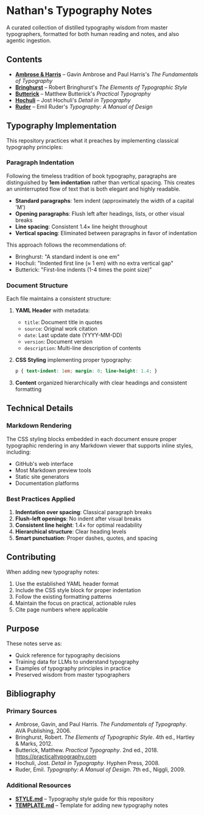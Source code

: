 # Nathan's Typography Notes

A curated collection of distilled typography wisdom from master typographers, formatted for both human reading and notes, and also agentic ingestion. 

## Contents

- **[Ambrose & Harris](ambroseharris.md)** – Gavin Ambrose and Paul Harris's *The Fundamentals of Typography*
- **[Bringhurst](bringhurst.md)** – Robert Bringhurst's *The Elements of Typographic Style*
- **[Butterick](butterick.md)** – Matthew Butterick's *Practical Typography*
- **[Hochuli](hochuli.md)** – Jost Hochuli's *Detail in Typography*
- **[Ruder](ruder.md)** – Emil Ruder's *Typography: A Manual of Design*

## Typography Implementation

This repository practices what it preaches by implementing classical typography principles:

### Paragraph Indentation

Following the timeless tradition of book typography, paragraphs are distinguished by **1em indentation** rather than vertical spacing. This creates an uninterrupted flow of text that is both elegant and highly readable.

- **Standard paragraphs**: 1em indent (approximately the width of a capital 'M')
- **Opening paragraphs**: Flush left after headings, lists, or other visual breaks
- **Line spacing**: Consistent 1.4× line height throughout
- **Vertical spacing**: Eliminated between paragraphs in favor of indentation

This approach follows the recommendations of:
- Bringhurst: "A standard indent is one em"
- Hochuli: "Indented first line (≈ 1 em) with no extra vertical gap"
- Butterick: "First-line indents (1-4 times the point size)"

### Document Structure

Each file maintains a consistent structure:

1. **YAML Header** with metadata:
   - `title`: Document title in quotes
   - `source`: Original work citation
   - `date`: Last update date (YYYY-MM-DD)
   - `version`: Document version
   - `description`: Multi-line description of contents

2. **CSS Styling** implementing proper typography:
   ```css
   p { text-indent: 1em; margin: 0; line-height: 1.4; }
   ```

3. **Content** organized hierarchically with clear headings and consistent formatting

## Technical Details

### Markdown Rendering

The CSS styling blocks embedded in each document ensure proper typographic rendering in any Markdown viewer that supports inline styles, including:
- GitHub's web interface
- Most Markdown preview tools
- Static site generators
- Documentation platforms

### Best Practices Applied

1. **Indentation over spacing**: Classical paragraph breaks
2. **Flush-left openings**: No indent after visual breaks
3. **Consistent line height**: 1.4× for optimal readability
4. **Hierarchical structure**: Clear heading levels
5. **Smart punctuation**: Proper dashes, quotes, and spacing

## Contributing

When adding new typography notes:

1. Use the established YAML header format
2. Include the CSS style block for proper indentation
3. Follow the existing formatting patterns
4. Maintain the focus on practical, actionable rules
5. Cite page numbers where applicable

## Purpose

These notes serve as:
- Quick reference for typography decisions
- Training data for LLMs to understand typography
- Examples of typography principles in practice
- Preserved wisdom from master typographers

## Bibliography

### Primary Sources

- Ambrose, Gavin, and Paul Harris. *The Fundamentals of Typography*. AVA Publishing, 2006.
- Bringhurst, Robert. *The Elements of Typographic Style*. 4th ed., Hartley & Marks, 2012.
- Butterick, Matthew. *Practical Typography*. 2nd ed., 2018. https://practicaltypography.com
- Hochuli, Jost. *Detail in Typography*. Hyphen Press, 2008.
- Ruder, Emil. *Typography: A Manual of Design*. 7th ed., Niggli, 2009.

### Additional Resources

- **[STYLE.md](STYLE.md)** – Typography style guide for this repository
- **[TEMPLATE.md](TEMPLATE.md)** – Template for adding new typography notes
